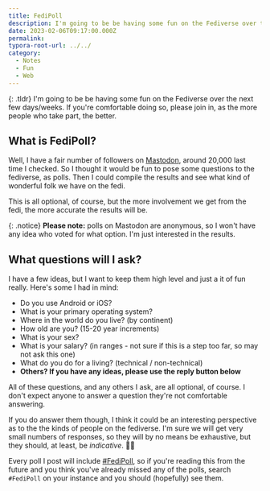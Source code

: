 ```yaml
---
title: FediPoll
description: I'm going to be be having some fun on the Fediverse over the next few days/weeks. Please join in.
date: 2023-02-06T09:17:00.000Z
permalink:
typora-root-url: ../../
category:
  - Notes
  - Fun
  - Web
---
```


{: .tldr}
I'm going to be be having some fun on the Fediverse over the next few days/weeks. If you're comfortable doing so, please join in, as the more people who take part, the better.

## What is FediPoll?

Well, I have a fair number of followers on [Mastodon](https://fosstodon.org/@kev), around 20,000 last time I checked. So I thought it would be fun to pose some questions to the fediverse, as polls. Then I could compile the results and see what kind of wonderful folk we have on the fedi.

This is all optional, of course, but the more involvement we get from the fedi, the more accurate the results will be.

{: .notice}
**Please note:** polls on Mastodon are anonymous, so I won't have any idea who voted for what option. I'm just interested in the results.

## What questions will I ask?

I have a few ideas, but I want to keep them high level and just a it of fun really. Here's some I had in mind:

* Do you use Android or iOS?
* What is your primary operating system?
* Where in the world do you live? (by continent)
* How old are you? (15-20 year increments)
* What is your sex?
* What is your salary? (in ranges - not sure if this is a step too far, so may not ask this one)
* What do you do for a living? (technical / non-technical)
* **Others? If you have any ideas, please use the reply button below**

All of these questions, and any others I ask, are all optional, of course. I don't expect anyone to answer a question they're not comfortable answering.

If you do answer them though, I think it could be an interesting perspective as to the the kinds of people on the fediverse. I'm sure we will get very small numbers of responses, so they will by no means be exhaustive, but they should, at least, be *indicative*. 🤷‍♂️

Every poll I post will include [#FediPoll](https://fosstodon.org/tags/fedipoll), so if you're reading this from the future and you think you've already missed any of the polls, search `#FediPoll` on your instance and you should (hopefully) see them.